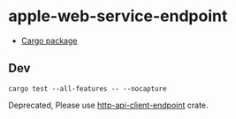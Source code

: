 # apple-web-service-endpoint

* [Cargo package](https://crates.io/crates/apple-web-service-endpoint)

## Dev

```
cargo test --all-features -- --nocapture
```

Deprecated, Please use [http-api-client-endpoint](https://docs.rs/http-api-client-endpoint) crate.
